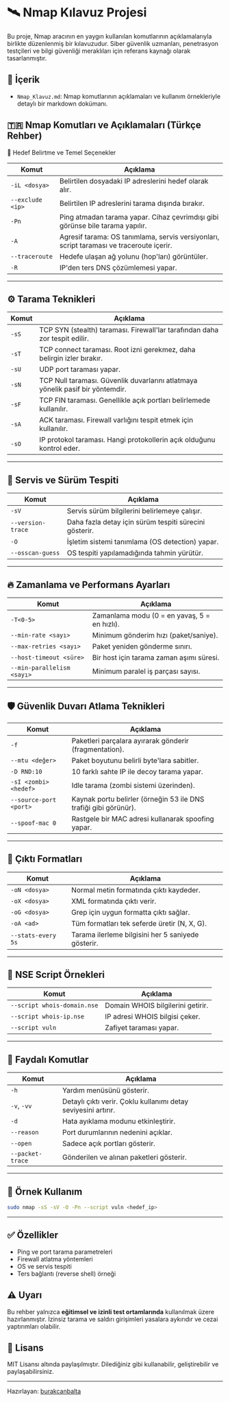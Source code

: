 
# 🛰️ Nmap Kılavuz Projesi

Bu proje, Nmap aracının en yaygın kullanılan komutlarının açıklamalarıyla birlikte düzenlenmiş bir kılavuzudur. Siber güvenlik uzmanları, penetrasyon testçileri ve bilgi güvenliği meraklıları için referans kaynağı olarak tasarlanmıştır.

## 📁 İçerik

- `Nmap_Klavuz.md`: Nmap komutlarının açıklamaları ve kullanım örnekleriyle detaylı bir markdown dokümanı.

## 🇹🇷 Nmap Komutları ve Açıklamaları (Türkçe Rehber)

📌 Hedef Belirtme ve Temel Seçenekler

| Komut | Açıklama |
|-------|----------|
| `-iL <dosya>` | Belirtilen dosyadaki IP adreslerini hedef olarak alır. |
| `--exclude <ip>` | Belirtilen IP adreslerini tarama dışında bırakır. |
| `-Pn` | Ping atmadan tarama yapar. Cihaz çevrimdışı gibi görünse bile tarama yapılır. |
| `-A` | Agresif tarama: OS tanımlama, servis versiyonları, script taraması ve traceroute içerir. |
| `--traceroute` | Hedefe ulaşan ağ yolunu (hop'ları) görüntüler. |
| `-R` | IP'den ters DNS çözümlemesi yapar. |

---

## ⚙️ Tarama Teknikleri

| Komut | Açıklama |
|-------|----------|
| `-sS` | TCP SYN (stealth) taraması. Firewall'lar tarafından daha zor tespit edilir. |
| `-sT` | TCP connect taraması. Root izni gerekmez, daha belirgin izler bırakır. |
| `-sU` | UDP port taraması yapar. |
| `-sN` | TCP Null taraması. Güvenlik duvarlarını atlatmaya yönelik pasif bir yöntemdir. |
| `-sF` | TCP FIN taraması. Genellikle açık portları belirlemede kullanılır. |
| `-sA` | ACK taraması. Firewall varlığını tespit etmek için kullanılır. |
| `-sO` | IP protokol taraması. Hangi protokollerin açık olduğunu kontrol eder. |

---

## 🧠 Servis ve Sürüm Tespiti

| Komut | Açıklama |
|-------|----------|
| `-sV` | Servis sürüm bilgilerini belirlemeye çalışır. |
| `--version-trace` | Daha fazla detay için sürüm tespiti sürecini gösterir. |
| `-O` | İşletim sistemi tanımlama (OS detection) yapar. |
| `--osscan-guess` | OS tespiti yapılamadığında tahmin yürütür. |

---

## 🔥 Zamanlama ve Performans Ayarları

| Komut | Açıklama |
|-------|----------|
| `-T<0-5>` | Zamanlama modu (0 = en yavaş, 5 = en hızlı). |
| `--min-rate <sayı>` | Minimum gönderim hızı (paket/saniye). |
| `--max-retries <sayı>` | Paket yeniden gönderme sınırı. |
| `--host-timeout <süre>` | Bir host için tarama zaman aşımı süresi. |
| `--min-parallelism <sayı>` | Minimum paralel iş parçası sayısı. |

---

## 🛡️ Güvenlik Duvarı Atlama Teknikleri

| Komut | Açıklama |
|-------|----------|
| `-f` | Paketleri parçalara ayırarak gönderir (fragmentation). |
| `--mtu <değer>` | Paket boyutunu belirli byte'lara sabitler. |
| `-D RND:10` | 10 farklı sahte IP ile decoy tarama yapar. |
| `-sI <zombi> <hedef>` | Idle tarama (zombi sistemi üzerinden). |
| `--source-port <port>` | Kaynak portu belirler (örneğin 53 ile DNS trafiği gibi görünür). |
| `--spoof-mac 0` | Rastgele bir MAC adresi kullanarak spoofing yapar. |

---

## 💾 Çıktı Formatları

| Komut | Açıklama |
|-------|----------|
| `-oN <dosya>` | Normal metin formatında çıktı kaydeder. |
| `-oX <dosya>` | XML formatında çıktı verir. |
| `-oG <dosya>` | Grep için uygun formatta çıktı sağlar. |
| `-oA <ad>` | Tüm formatları tek seferde üretir (N, X, G). |
| `--stats-every 5s` | Tarama ilerleme bilgisini her 5 saniyede gösterir. |

---

## 📜 NSE Script Örnekleri

| Komut | Açıklama |
|-------|----------|
| `--script whois-domain.nse` | Domain WHOIS bilgilerini getirir. |
| `--script whois-ip.nse` | IP adresi WHOIS bilgisi çeker. |
| `--script vuln` | Zafiyet taraması yapar. |

---

## 🧪 Faydalı Komutlar

| Komut | Açıklama |
|-------|----------|
| `-h` | Yardım menüsünü gösterir. |
| `-v`, `-vv` | Detaylı çıktı verir. Çoklu kullanımı detay seviyesini artırır. |
| `-d` | Hata ayıklama modunu etkinleştirir. |
| `--reason` | Port durumlarının nedenini açıklar. |
| `--open` | Sadece açık portları gösterir. |
| `--packet-trace` | Gönderilen ve alınan paketleri gösterir. |

---

## 🐚 Örnek Kullanım

```bash
sudo nmap -sS -sV -O -Pn --script vuln <hedef_ip>
```

---

## ✅ Özellikler

- Ping ve port tarama parametreleri
- Firewall atlatma yöntemleri
- OS ve servis tespiti
- Ters bağlantı (reverse shell) örneği

## ⚠️ Uyarı

Bu rehber yalnızca **eğitimsel ve izinli test ortamlarında** kullanılmak üzere hazırlanmıştır. İzinsiz tarama ve saldırı girişimleri yasalara aykırıdır ve cezai yaptırımları olabilir.

## 📌 Lisans

MIT Lisansı altında paylaşılmıştır. Dilediğiniz gibi kullanabilir, geliştirebilir ve paylaşabilirsiniz.

---

Hazırlayan: [burakcanbalta](https://github.com/burakcanbalta)
